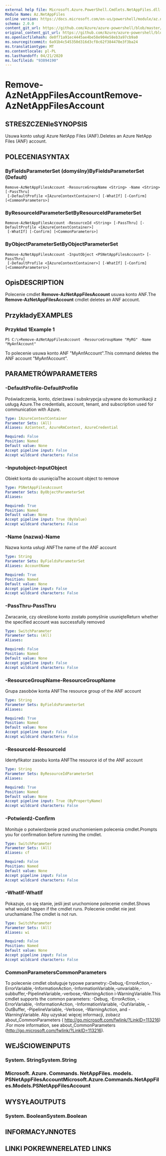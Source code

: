 ```yaml
---
external help file: Microsoft.Azure.PowerShell.Cmdlets.NetAppFiles.dll-Help.xml
Module Name: Az.NetAppFiles
online version: https://docs.microsoft.com/en-us/powershell/module/az.netappfiles/remove-aznetappfilesaccount
schema: 2.0.0
content_git_url: https://github.com/Azure/azure-powershell/blob/master/src/NetAppFiles/NetAppFiles/help/Remove-AzNetAppFilesAccount.md
original_content_git_url: https://github.com/Azure/azure-powershell/blob/master/src/NetAppFiles/NetAppFiles/help/Remove-AzNetAppFilesAccount.md
ms.openlocfilehash: de0f71a91ec4445ae4be58e904e58eb3a97cb9a0
ms.sourcegitcommit: 6a91b4c545350d316d3cf8c62f384478e3f3ba24
ms.translationtype: MT
ms.contentlocale: pl-PL
ms.lasthandoff: 04/21/2020
ms.locfileid: "93894190"
---
```

# <span data-ttu-id="8fd85-101">Remove-AzNetAppFilesAccount</span><span class="sxs-lookup"><span data-stu-id="8fd85-101">Remove-AzNetAppFilesAccount</span></span>

## <span data-ttu-id="8fd85-102">STRESZCZENIe</span><span class="sxs-lookup"><span data-stu-id="8fd85-102">SYNOPSIS</span></span>
<span data-ttu-id="8fd85-103">Usuwa konto usługi Azure NetApp Files (ANF).</span><span class="sxs-lookup"><span data-stu-id="8fd85-103">Deletes an Azure NetApp Files (ANF) account.</span></span>

## <span data-ttu-id="8fd85-104">POLECENIA</span><span class="sxs-lookup"><span data-stu-id="8fd85-104">SYNTAX</span></span>

### <span data-ttu-id="8fd85-105">ByFieldsParameterSet (domyślny)</span><span class="sxs-lookup"><span data-stu-id="8fd85-105">ByFieldsParameterSet (Default)</span></span>
```
Remove-AzNetAppFilesAccount -ResourceGroupName <String> -Name <String> [-PassThru]
 [-DefaultProfile <IAzureContextContainer>] [-WhatIf] [-Confirm] [<CommonParameters>]
```

### <span data-ttu-id="8fd85-106">ByResourceIdParameterSet</span><span class="sxs-lookup"><span data-stu-id="8fd85-106">ByResourceIdParameterSet</span></span>
```
Remove-AzNetAppFilesAccount -ResourceId <String> [-PassThru] [-DefaultProfile <IAzureContextContainer>]
 [-WhatIf] [-Confirm] [<CommonParameters>]
```

### <span data-ttu-id="8fd85-107">ByObjectParameterSet</span><span class="sxs-lookup"><span data-stu-id="8fd85-107">ByObjectParameterSet</span></span>
```
Remove-AzNetAppFilesAccount -InputObject <PSNetAppFilesAccount> [-PassThru]
 [-DefaultProfile <IAzureContextContainer>] [-WhatIf] [-Confirm] [<CommonParameters>]
```

## <span data-ttu-id="8fd85-108">Opis</span><span class="sxs-lookup"><span data-stu-id="8fd85-108">DESCRIPTION</span></span>
<span data-ttu-id="8fd85-109">Polecenie cmdlet **Remove-AzNetAppFilesAccount** usuwa konto ANF.</span><span class="sxs-lookup"><span data-stu-id="8fd85-109">The **Remove-AzNetAppFilesAccount** cmdlet deletes an ANF account.</span></span>

## <span data-ttu-id="8fd85-110">Przykłady</span><span class="sxs-lookup"><span data-stu-id="8fd85-110">EXAMPLES</span></span>

### <span data-ttu-id="8fd85-111">Przykład 1</span><span class="sxs-lookup"><span data-stu-id="8fd85-111">Example 1</span></span>
```
PS C:\>Remove-AzNetAppFilesAccount -ResourceGroupName "MyRG" -Name "MyAnfAccount"
```

<span data-ttu-id="8fd85-112">To polecenie usuwa konto ANF "MyAnfAccount".</span><span class="sxs-lookup"><span data-stu-id="8fd85-112">This command deletes the ANF account "MyAnfAccount".</span></span>

## <span data-ttu-id="8fd85-113">PARAMETRÓW</span><span class="sxs-lookup"><span data-stu-id="8fd85-113">PARAMETERS</span></span>

### <span data-ttu-id="8fd85-114">-DefaultProfile</span><span class="sxs-lookup"><span data-stu-id="8fd85-114">-DefaultProfile</span></span>
<span data-ttu-id="8fd85-115">Poświadczenia, konto, dzierżawa i subskrypcja używane do komunikacji z usługą Azure.</span><span class="sxs-lookup"><span data-stu-id="8fd85-115">The credentials, account, tenant, and subscription used for communication with Azure.</span></span>

```yaml
Type: IAzureContextContainer
Parameter Sets: (All)
Aliases: AzContext, AzureRmContext, AzureCredential

Required: False
Position: Named
Default value: None
Accept pipeline input: False
Accept wildcard characters: False
```

### <span data-ttu-id="8fd85-116">-Inputobject</span><span class="sxs-lookup"><span data-stu-id="8fd85-116">-InputObject</span></span>
<span data-ttu-id="8fd85-117">Obiekt konta do usunięcia</span><span class="sxs-lookup"><span data-stu-id="8fd85-117">The account object to remove</span></span>

```yaml
Type: PSNetAppFilesAccount
Parameter Sets: ByObjectParameterSet
Aliases:

Required: True
Position: Named
Default value: None
Accept pipeline input: True (ByValue)
Accept wildcard characters: False
```

### <span data-ttu-id="8fd85-118">-Name (nazwa)</span><span class="sxs-lookup"><span data-stu-id="8fd85-118">-Name</span></span>
<span data-ttu-id="8fd85-119">Nazwa konta usługi ANF</span><span class="sxs-lookup"><span data-stu-id="8fd85-119">The name of the ANF account</span></span>

```yaml
Type: String
Parameter Sets: ByFieldsParameterSet
Aliases: AccountName

Required: True
Position: Named
Default value: None
Accept pipeline input: False
Accept wildcard characters: False
```

### <span data-ttu-id="8fd85-120">-PassThru</span><span class="sxs-lookup"><span data-stu-id="8fd85-120">-PassThru</span></span>
<span data-ttu-id="8fd85-121">Zwracanie, czy określone konto zostało pomyślnie usunięte</span><span class="sxs-lookup"><span data-stu-id="8fd85-121">Return whether the specified account was successfully removed</span></span>

```yaml
Type: SwitchParameter
Parameter Sets: (All)
Aliases:

Required: False
Position: Named
Default value: None
Accept pipeline input: False
Accept wildcard characters: False
```

### <span data-ttu-id="8fd85-122">-ResourceGroupName</span><span class="sxs-lookup"><span data-stu-id="8fd85-122">-ResourceGroupName</span></span>
<span data-ttu-id="8fd85-123">Grupa zasobów konta ANF</span><span class="sxs-lookup"><span data-stu-id="8fd85-123">The resource group of the ANF account</span></span>

```yaml
Type: String
Parameter Sets: ByFieldsParameterSet
Aliases:

Required: True
Position: Named
Default value: None
Accept pipeline input: False
Accept wildcard characters: False
```

### <span data-ttu-id="8fd85-124">-ResourceId</span><span class="sxs-lookup"><span data-stu-id="8fd85-124">-ResourceId</span></span>
<span data-ttu-id="8fd85-125">Identyfikator zasobu konta ANF</span><span class="sxs-lookup"><span data-stu-id="8fd85-125">The resource id of the ANF account</span></span>

```yaml
Type: String
Parameter Sets: ByResourceIdParameterSet
Aliases:

Required: True
Position: Named
Default value: None
Accept pipeline input: True (ByPropertyName)
Accept wildcard characters: False
```

### <span data-ttu-id="8fd85-126">-Potwierdź</span><span class="sxs-lookup"><span data-stu-id="8fd85-126">-Confirm</span></span>
<span data-ttu-id="8fd85-127">Monituje o potwierdzenie przed uruchomieniem polecenia cmdlet.</span><span class="sxs-lookup"><span data-stu-id="8fd85-127">Prompts you for confirmation before running the cmdlet.</span></span>

```yaml
Type: SwitchParameter
Parameter Sets: (All)
Aliases: cf

Required: False
Position: Named
Default value: None
Accept pipeline input: False
Accept wildcard characters: False
```

### <span data-ttu-id="8fd85-128">-WhatIf</span><span class="sxs-lookup"><span data-stu-id="8fd85-128">-WhatIf</span></span>
<span data-ttu-id="8fd85-129">Pokazuje, co się stanie, jeśli jest uruchomione polecenie cmdlet.</span><span class="sxs-lookup"><span data-stu-id="8fd85-129">Shows what would happen if the cmdlet runs.</span></span>
<span data-ttu-id="8fd85-130">Polecenie cmdlet nie jest uruchamiane.</span><span class="sxs-lookup"><span data-stu-id="8fd85-130">The cmdlet is not run.</span></span>

```yaml
Type: SwitchParameter
Parameter Sets: (All)
Aliases: wi

Required: False
Position: Named
Default value: None
Accept pipeline input: False
Accept wildcard characters: False
```

### <span data-ttu-id="8fd85-131">CommonParameters</span><span class="sxs-lookup"><span data-stu-id="8fd85-131">CommonParameters</span></span>
<span data-ttu-id="8fd85-132">To polecenie cmdlet obsługuje typowe parametry:-Debug,-ErrorAction,-ErrorVariable,-InformationAction,-InformationVariable,-unvariable,-subbuffer,-PipelineVariable,-verbose,-WarningAction i-WarningVariable.</span><span class="sxs-lookup"><span data-stu-id="8fd85-132">This cmdlet supports the common parameters: -Debug, -ErrorAction, -ErrorVariable, -InformationAction, -InformationVariable, -OutVariable, -OutBuffer, -PipelineVariable, -Verbose, -WarningAction, and -WarningVariable.</span></span>
<span data-ttu-id="8fd85-133">Aby uzyskać więcej informacji, zobacz about_CommonParameters ( http://go.microsoft.com/fwlink/?LinkID=113216) .</span><span class="sxs-lookup"><span data-stu-id="8fd85-133">For more information, see about_CommonParameters (http://go.microsoft.com/fwlink/?LinkID=113216).</span></span>

## <span data-ttu-id="8fd85-134">WEJŚCIOWE</span><span class="sxs-lookup"><span data-stu-id="8fd85-134">INPUTS</span></span>

### <span data-ttu-id="8fd85-135">System. String</span><span class="sxs-lookup"><span data-stu-id="8fd85-135">System.String</span></span>

### <span data-ttu-id="8fd85-136">Microsoft. Azure. Commands. NetAppFiles. models. PSNetAppFilesAccount</span><span class="sxs-lookup"><span data-stu-id="8fd85-136">Microsoft.Azure.Commands.NetAppFiles.Models.PSNetAppFilesAccount</span></span>

## <span data-ttu-id="8fd85-137">WYSYŁA</span><span class="sxs-lookup"><span data-stu-id="8fd85-137">OUTPUTS</span></span>

### <span data-ttu-id="8fd85-138">System. Boolean</span><span class="sxs-lookup"><span data-stu-id="8fd85-138">System.Boolean</span></span>

## <span data-ttu-id="8fd85-139">INFORMACYJN</span><span class="sxs-lookup"><span data-stu-id="8fd85-139">NOTES</span></span>

## <span data-ttu-id="8fd85-140">LINKI POKREWNE</span><span class="sxs-lookup"><span data-stu-id="8fd85-140">RELATED LINKS</span></span>
